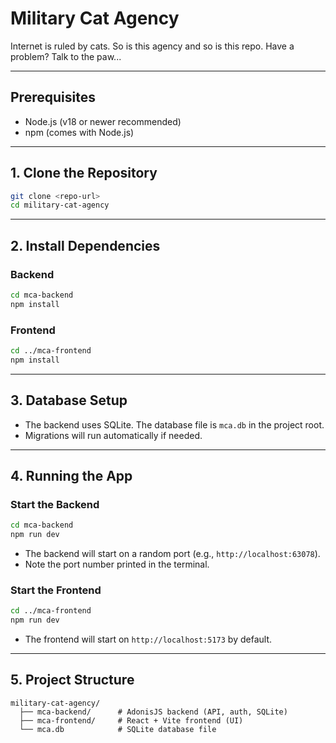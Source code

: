 # Military Cat Agency

Internet is ruled by cats. So is this agency and so is this repo. Have a problem? Talk to the paw...

---

## Prerequisites
- Node.js (v18 or newer recommended)
- npm (comes with Node.js)

---

## 1. Clone the Repository
```sh
git clone <repo-url>
cd military-cat-agency
```

---

## 2. Install Dependencies
### Backend
```sh
cd mca-backend
npm install
```
### Frontend
```sh
cd ../mca-frontend
npm install
```

---

## 3. Database Setup
- The backend uses SQLite. The database file is `mca.db` in the project root.
- Migrations will run automatically if needed.

---

## 4. Running the App
### Start the Backend
```sh
cd mca-backend
npm run dev
```
- The backend will start on a random port (e.g., `http://localhost:63078`).
- Note the port number printed in the terminal.

### Start the Frontend
```sh
cd ../mca-frontend
npm run dev
```
- The frontend will start on `http://localhost:5173` by default.

---

## 5. Project Structure
```
military-cat-agency/
  ├── mca-backend/      # AdonisJS backend (API, auth, SQLite)
  ├── mca-frontend/     # React + Vite frontend (UI)
  └── mca.db            # SQLite database file
```